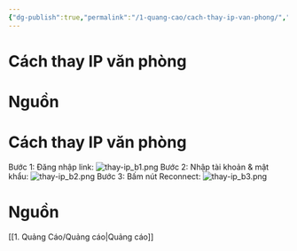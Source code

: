 ```yaml
---
{"dg-publish":true,"permalink":"/1-quang-cao/cach-thay-ip-van-phong/","tags":["QC","tut"]}
---
```


# Cách thay IP văn phòng

# Nguồn
# Cách thay IP văn phòng
Bước 1: Đăng nhập link:
![thay-ip_b1.png](/img/user/Files/thay-ip_b1.png)
Bước 2: Nhập tài khoản & mật khẩu:
![thay-ip_b2.png](/img/user/Files/thay-ip_b2.png)
Bước 3: Bấm nút Reconnect:
![thay-ip_b3.png](/img/user/Files/thay-ip_b3.png)
# Nguồn
[[1. Quảng Cáo/Quảng cáo\|Quảng cáo]]